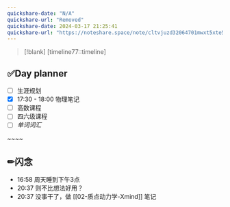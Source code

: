 ```yaml
---
quickshare-date: "N/A"
quickshare-url: "Removed"
quickshare-date: 2024-03-17 21:25:41
quickshare-url: "https://noteshare.space/note/cltvjuzd32064701mwxt5xte55#o6QtTNSSgej1rztV81gUPd+uZcaKp+3sdTfaUHfNDzQ"
---
```

> [!blank] 
> [timeline77::timeline]
## ✅Day planner
- [ ] 生涯规划
- [x] 17:30 - 18:00 物理笔记
- [ ] 高数课程
- [ ] 四六级课程
- [ ] *单词词汇*

*~~~~*
## ✏闪念
- 16:58  周天睡到下午3点
- 20:37  则不比想法好用？
- 20:37 没事干了，做 [[02-质点动力学-Xmind]] 笔记